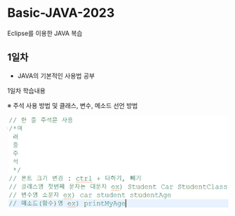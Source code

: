 # Basic-JAVA-2023
Eclipse를 이용한 JAVA 복습

## 1일차
- JAVA의 기본적인 사용법 공부

1일차 학습내용

※ 주석 사용 방법 및 클래스, 변수, 메소드 선언 방법

<img src="https://raw.githubusercontent.com/JANGMEN/Basic-JAVA-2023/main/image/Day01_1.png" width="600">
